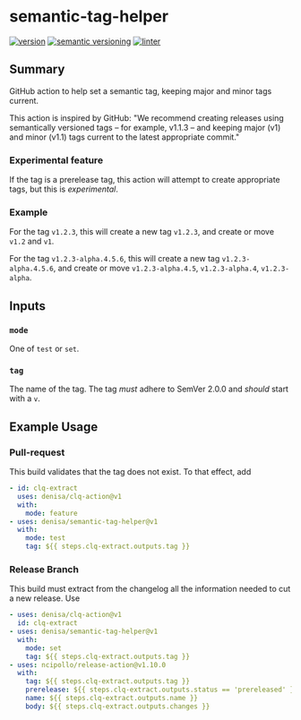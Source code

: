 # semantic-tag-helper
[![version](https://img.shields.io/github/v/release/denisa/semantic-tag-helper?include_prereleases&sort=semver)](https://github.com/denisa/semantic-tag-helper/releases)
[![semantic versioning](https://img.shields.io/badge/semantic%20versioning-2.0.0-informational)](https://semver.org/spec/v2.0.0.html)
[![linter](https://github.com/denisa/semantic-tag-helper/actions/workflows/linter.yaml/badge.svg)](https://github.com/denisa/semantic-tag-helper/actions/workflows/linter.yaml)

## Summary
GitHub action to help set a semantic tag, keeping major and minor tags current.

This action is inspired by GitHub:
"We recommend creating releases using semantically versioned tags – for example, v1.1.3 –
and keeping major (v1) and minor (v1.1) tags current to the latest appropriate commit."

### Experimental feature
If the tag is a prerelease tag, this action will attempt to create appropriate tags,
but this is _experimental_.

### Example
For the tag `v1.2.3`, this will create a new tag `v1.2.3`, and create or move `v1.2` and `v1`.

For the tag `v1.2.3-alpha.4.5.6`, this will create a new tag `v1.2.3-alpha.4.5.6`,
and create or move `v1.2.3-alpha.4.5`, `v1.2.3-alpha.4`, `v1.2.3-alpha`.

## Inputs

### `mode`
One of `test` or `set`.

### `tag`
The name of the tag. The tag _must_ adhere to SemVer 2.0.0 and _should_ start with a `v`.

## Example Usage

### Pull-request
This build validates that the tag does not exist.
To that effect, add
```yaml
- id: clq-extract
  uses: denisa/clq-action@v1
  with:
    mode: feature
- uses: denisa/semantic-tag-helper@v1
  with:
    mode: test
    tag: ${{ steps.clq-extract.outputs.tag }}
```

### Release Branch
This build must extract from the changelog all the information needed to cut a new release.
Use
```yaml
- uses: denisa/clq-action@v1
  id: clq-extract
- uses: denisa/semantic-tag-helper@v1
  with:
    mode: set
    tag: ${{ steps.clq-extract.outputs.tag }}
- uses: ncipollo/release-action@v1.10.0
  with:
    tag: ${{ steps.clq-extract.outputs.tag }}
    prerelease: ${{ steps.clq-extract.outputs.status == 'prereleased' }}
    name: ${{ steps.clq-extract.outputs.name }}
    body: ${{ steps.clq-extract.outputs.changes }}
```

